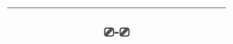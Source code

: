 
-------------------------------------------------------------------------

# <div align="center">                   ⎚-⎚ </div>
                                





